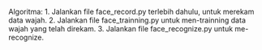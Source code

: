 Algoritma:
    1. Jalankan file face_record.py terlebih dahulu, untuk merekam data wajah.
    2. Jalankan file face_trainning.py untuk men-trainning data wajah yang telah direkam.
    3. Jalankan file face_recognize.py untuk me-recognize.